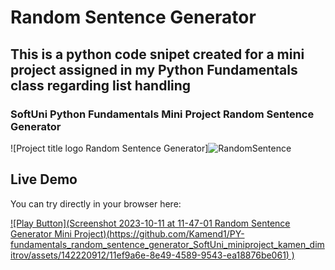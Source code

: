 # Random Sentence Generator
## This is a python code snipet created for a mini project assigned in my Python Fundamentals class regarding list handling
### SoftUni Python Fundamentals Mini Project Random Sentence Generator



![Project title logo Random Sentence Generator]![RandomSentence](https://github.com/Kamend1/PY-fundamentals_random_sentence_generator_SoftUni_miniproject_kamen_dimitrov/assets/142220912/be4c1d34-cbf1-4e26-ad57-0712e2dd3b91)



## Live Demo
You can try directly in your browser here:

[![Play Button](Screenshot 2023-10-11 at 11-47-01 Random Sentence Generator Mini Project)(https://github.com/Kamend1/PY-fundamentals_random_sentence_generator_SoftUni_miniproject_kamen_dimitrov/assets/142220912/11ef9a6e-8e49-4589-9543-ea18876be061)
)]([link_url](https://replit.com/@kamendd/Random-Sentence-Generator-Mini-Project#main.py)https://replit.com/@kamendd/Random-Sentence-Generator-Mini-Project#main.py)
